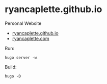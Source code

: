 # ryancaplette.github.io

Personal Website
* [ryancaplette.github.io](https://ryancaplette.github.io)
* [ryancaplette.com](https://ryancaplette.com)

Run:
<pre><code>hugo server -w</code></pre>

Build:
<pre><code>hugo -D</code></pre>
    
